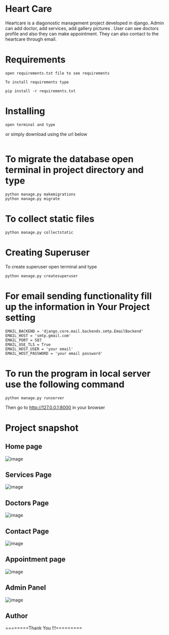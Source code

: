 # Heart Care

Heartcare is a diagonostic management project developed in django. Admin can add doctor, add services, add gallery pictures . User can see doctors profile and also they can make appointment. They can also contact to the heartcare through email.

# Requirements
```
open requirements.txt file to see requirements

To install requirements type

pip install -r requirements.txt
```

# Installing
```
open terminal and type

```
or simply download using the url below
```
```
# To migrate the database open terminal in project directory and type
```
python manage.py makemigrations
python manage.py migrate
```
# To collect static files
```
python manage.py collectstatic
```
# Creating Superuser
To create superuser open terminal and type
```
python manage.py createsuperuser
```
# For email sending functionality fill up the information in Your Project setting
```
EMAIL_BACKEND = 'django.core.mail.backends.smtp.EmailBackend'
EMAIL_HOST = 'smtp.gmail.com'
EMAIL_PORT = 587
EMAIL_USE_TLS = True
EMAIL_HOST_USER = 'your email'
EMAIL_HOST_PASSWORD = 'your email password'
```
# To run the program in local server use the following command
```
python manage.py runserver
```
Then go to http://127.0.0.1:8000 in your browser

# Project snapshot

## Home page
![image](https://user-images.githubusercontent.com/19981097/57323709-0ea78180-7128-11e9-96f7-87dacdc8c0b8.png)

## Services Page
![image](https://user-images.githubusercontent.com/19981097/57323753-2979f600-7128-11e9-8c52-3b3ca47ffb12.png)

## Doctors Page
![image](https://user-images.githubusercontent.com/19981097/57323797-44e50100-7128-11e9-8ba9-caf1d433e359.png)

## Contact Page
![image](https://user-images.githubusercontent.com/19981097/57323832-562e0d80-7128-11e9-9c1e-235c300d084a.png)

## Appointment page
![image](https://user-images.githubusercontent.com/19981097/57323887-778ef980-7128-11e9-9a87-90d249a03577.png)

## Admin Panel
![image](https://user-images.githubusercontent.com/19981097/57323932-93929b00-7128-11e9-9dc0-ba53e5c9e1b1.png)

## Author
<blockquote>

</blockquote>

========Thank You !!!=========




